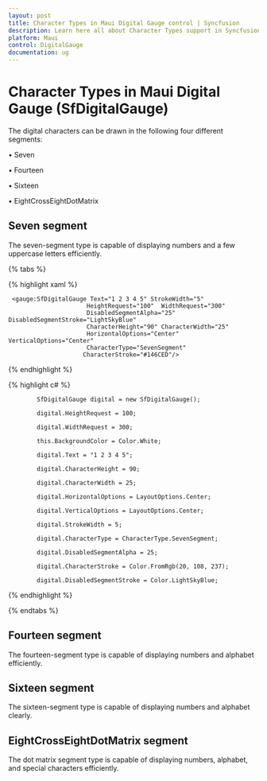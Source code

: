 ```yaml
---
layout: post
title: Character Types in Maui Digital Gauge control | Syncfusion
description: Learn here all about Character Types support in Syncfusion Maui Digital Gauge (SfDigitalGauge) control and more.
platform: Maui
control: DigitalGauge
documentation: ug
---
```


# Character Types in Maui Digital Gauge (SfDigitalGauge)

The digital characters can be drawn in the following four different segments:

•	Seven

•	Fourteen

•	Sixteen

•	EightCrossEightDotMatrix

## Seven segment

The seven-segment type is capable of displaying numbers and a few uppercase letters efficiently.

{% tabs %}

{% highlight xaml %}

     <gauge:SfDigitalGauge Text="1 2 3 4 5" StrokeWidth="5" 
                          HeightRequest="100"  WidthRequest="300"
                          DisabledSegmentAlpha="25" DisabledSegmentStroke="LightSkyBlue"
                          CharacterHeight="90" CharacterWidth="25" 
                          HorizontalOptions="Center" VerticalOptions="Center"
                          CharacterType="SevenSegment" 
                         CharacterStroke="#146CED"/>

{% endhighlight %}

{% highlight c# %}

            SfDigitalGauge digital = new SfDigitalGauge();

            digital.HeightRequest = 100;

            digital.WidthRequest = 300;

            this.BackgroundColor = Color.White;

            digital.Text = "1 2 3 4 5";

            digital.CharacterHeight = 90;

            digital.CharacterWidth = 25;

            digital.HorizontalOptions = LayoutOptions.Center;

            digital.VerticalOptions = LayoutOptions.Center;

            digital.StrokeWidth = 5;

            digital.CharacterType = CharacterType.SevenSegment;

            digital.DisabledSegmentAlpha = 25;

            digital.CharacterStroke = Color.FromRgb(20, 108, 237);

            digital.DisabledSegmentStroke = Color.LightSkyBlue;

{% endhighlight %}

{% endtabs %}


## Fourteen segment

The fourteen-segment type is capable of displaying numbers and alphabet efficiently.

## Sixteen segment

The sixteen-segment type is capable of displaying numbers and alphabet clearly.

## EightCrossEightDotMatrix segment

The dot matrix segment type is capable of displaying numbers, alphabet, and special characters efficiently.

